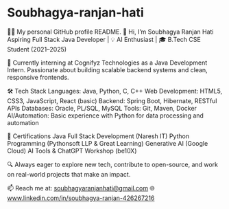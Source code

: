 # Soubhagya-ranjan-hati
👨‍💻 My personal GitHub profile README.
👋 Hi, I’m Soubhagya Ranjan Hati
Aspiring Full Stack Java Developer | 💡 AI Enthusiast | 🎓 B.Tech CSE Student (2021–2025)

🔧 Currently interning at Cognifyz Technologies as a Java Development Intern. Passionate about building scalable backend systems and clean, responsive frontends.

🛠️ Tech Stack
Languages: Java, Python, C, C++
Web Development: HTML5, CSS3, JavaScript, React (basic)
Backend: Spring Boot, Hibernate, RESTful APIs
Databases: Oracle, PL/SQL, MySQL
Tools: Git, Maven, Docker
AI/Automation: Basic experience with Python for data processing and automation

📜 Certifications
Java Full Stack Development (Naresh IT)
Python Programming (Pythonsoft LLP & Great Learning)
Generative AI (Google Cloud)
AI Tools & ChatGPT Workshop (be10X)

🔍 Always eager to explore new tech, contribute to open-source, and work on real-world projects that make an impact.

📫 Reach me at:
soubhagyaranjanhati@gmail.com
🌐 www.linkedin.com/in/soubhagya-ranjan-426267216
